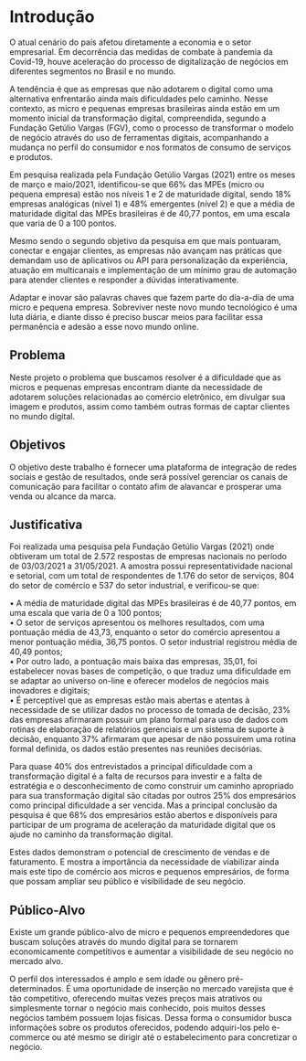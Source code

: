 # Introdução

O atual cenário do país afetou diretamente a economia e o setor empresarial. Em
decorrência das medidas de combate à pandemia da Covid-19, houve aceleração do
processo de digitalização de negócios em diferentes segmentos no Brasil e no mundo.

A tendência é que as empresas que não adotarem o digital como uma alternativa
enfrentarão ainda mais dificuldades pelo caminho. Nesse contexto, as micro e
pequenas empresas brasileiras ainda estão em um momento inicial da transformação
digital, compreendida, segundo a Fundação Getúlio Vargas (FGV), como o processo
de transformar o modelo de negócio através do uso de ferramentas digitais,
acompanhando a mudança no perfil do consumidor e nos formatos de consumo de
serviços e produtos.

Em pesquisa realizada pela Fundação Getúlio Vargas (2021) entre os meses de
março e maio/2021, identificou-se que 66% das MPEs (micro ou pequena empresa)
estão nos níveis 1 e 2 de maturidade digital, sendo 18% empresas analógicas (nível 1) e
48% emergentes (nível 2) e que a média de maturidade digital das MPEs brasileiras é de
40,77 pontos, em uma escala que varia de 0 a 100 pontos.

Mesmo sendo o segundo objetivo da pesquisa em que mais pontuaram, conectar e
engajar clientes, as empresas não avançam nas práticas que demandam uso de
aplicativos ou API para personalização da experiência, atuação em multicanais e
implementação de um mínimo grau de automação para atender clientes e responder
a dúvidas interativamente.

Adaptar e inovar são palavras chaves que fazem parte do dia-a-dia de uma micro e
pequena empresa. Sobreviver neste novo mundo tecnológico é uma luta diária, e
diante disso é preciso buscar meios para facilitar essa permanência e adesão a esse
novo mundo online.

## Problema
Neste projeto o problema que buscamos resolver é a dificuldade que as micros e
pequenas empresas encontram diante da necessidade de adotarem soluções
relacionadas ao comércio eletrônico, em divulgar sua imagem e produtos, assim como
também outras formas de captar clientes no mundo digital.

## Objetivos

O objetivo deste trabalho é fornecer uma plataforma de integração de redes sociais e
gestão de resultados, onde será possível gerenciar os canais de comunicação para
facilitar o contato afim de alavancar e prosperar uma venda ou alcance da marca.

## Justificativa

Foi realizada uma pesquisa pela Fundação Getúlio Vargas (2021) onde obtiveram um
total de 2.572 respostas de empresas nacionais no período de 03/03/2021 a
31/05/2021. A amostra possui representatividade nacional e setorial, com um total de
respondentes de 1.176 do setor de serviços, 804 do setor de comércio e 537 do setor
industrial, e verificou-se que:<br>

• A média de maturidade digital das MPEs brasileiras é de 40,77 pontos, em uma
escala que varia de 0 a 100 pontos;<br>
• O setor de serviços apresentou os melhores resultados, com uma pontuação
média de 43,73, enquanto o setor do comércio apresentou a menor pontuação
média, 36,75 pontos. O setor industrial registrou média de 40,49 pontos;<br>
• Por outro lado, a pontuação mais baixa das empresas, 35,01, foi estabelecer
novas bases de competição, o que traduz uma dificuldade em se adaptar ao
universo on-line e oferecer modelos de negócios mais inovadores e digitais;<br>
• É perceptível que as empresas estão mais abertas e atentas à necessidade de
se utilizar dados no processo de tomada de decisão, 23% das empresas
afirmaram possuir um plano formal para uso de dados com rotinas de
elaboração de relatórios gerenciais e um sistema de suporte à decisão,
enquanto 37% afirmaram que apesar de não possuírem uma rotina formal
definida, os dados estão presentes nas reuniões decisórias.

Para quase 40% dos entrevistados a principal dificuldade com a transformação digital
é a falta de recursos para investir e a falta de estratégia e o desconhecimento de como
construir um caminho apropriado para sua transformação digital são citadas por outros
25% dos empresários como principal dificuldade a ser vencida. Mas a principal
conclusão da pesquisa é que 68% dos empresários estão abertos e disponíveis para
participar de um programa de aceleração da maturidade digital que os ajude no
caminho da transformação digital.

Estes dados demonstram o potencial de crescimento de vendas e de faturamento. E
mostra a importância da necessidade de viabilizar ainda mais este tipo de comércio
aos micros e pequenos empresários, de forma que possam ampliar seu público e
visibilidade de seu negócio.

## Público-Alvo

Existe um grande público-alvo de micro e pequenos empreendedores que buscam
soluções através do mundo digital para se tornarem economicamente competitivos e
aumentar a visibilidade de seu negócio no mercado alvo.

O perfil dos interessados é amplo e sem idade ou gênero pré-determinados. É uma
oportunidade de inserção no mercado varejista que é tão competitivo, oferecendo
muitas vezes preços mais atrativos ou simplesmente tornar o negócio mais conhecido,
pois muitos desses negócios também possuem lojas físicas. Dessa forma o
consumidor busca informações sobre os produtos oferecidos, podendo adquiri-los
pelo e-commerce ou até mesmo se dirigir até o estabelecimento para concretizar o
negócio.

